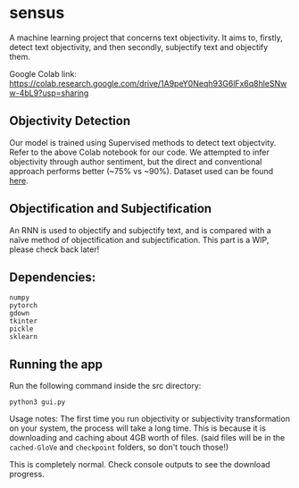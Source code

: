 # sensus

A machine learning project that concerns text objectivity. It aims to, firstly, detect text objectivity, and then secondly, subjectify text and objectify them.

Google Colab link: https://colab.research.google.com/drive/1A9peY0Neqh93G6lFx6q8hleSNww-4bL9?usp=sharing

## Objectivity Detection
Our model is trained using Supervised methods to detect text objectvity. Refer to the above Colab notebook for our code. We attempted to infer objectivity through author sentiment, but the direct and conventional approach performs better (~75% vs ~90%). Dataset used can be found [here](http://www.cs.cornell.edu/people/pabo/movie-review-data/).

## Objectification and Subjectification
An RNN is used to objectify and subjectify text, and is compared with a naïve method of objectification and subjectification. This part is a WIP, please check back later!

## Dependencies:

```
numpy
pytorch
gdown
tkinter
pickle
sklearn
```
## Running the app
Run the following command inside the src directory:
```
python3 gui.py
```
Usage notes: The first time you run objectivity or subjectivity transformation on your system, the process will take a long time. This is because it is downloading and caching about 4GB worth of files. (said files will be in the `cached-GloVe` and `checkpoint` folders, so don't touch those!)

This is completely normal. Check console outputs to see the download progress.
